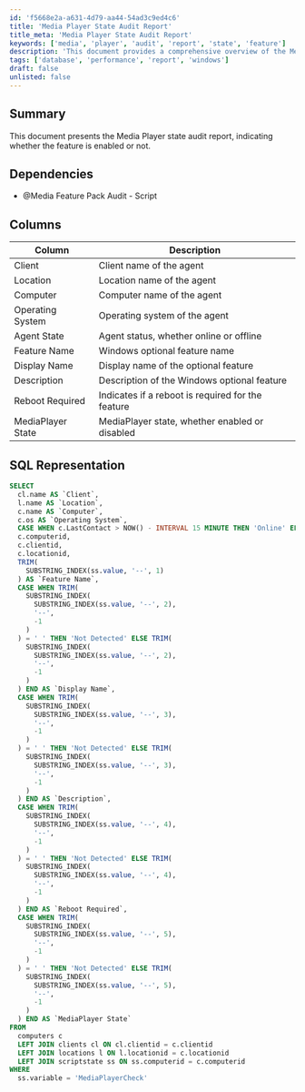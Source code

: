 ```yaml
---
id: 'f5668e2a-a631-4d79-aa44-54ad3c9ed4c6'
title: 'Media Player State Audit Report'
title_meta: 'Media Player State Audit Report'
keywords: ['media', 'player', 'audit', 'report', 'state', 'feature']
description: 'This document provides a comprehensive overview of the Media Player state audit report, detailing whether the feature is enabled or not. It includes SQL representation and a breakdown of relevant columns and their descriptions.'
tags: ['database', 'performance', 'report', 'windows']
draft: false
unlisted: false
---
```


## Summary

This document presents the Media Player state audit report, indicating whether the feature is enabled or not.

## Dependencies

- @Media Feature Pack Audit - Script

## Columns

| Column               | Description                                      |
|---------------------|--------------------------------------------------|
| Client              | Client name of the agent                         |
| Location            | Location name of the agent                       |
| Computer            | Computer name of the agent                       |
| Operating System    | Operating system of the agent                    |
| Agent State         | Agent status, whether online or offline          |
| Feature Name        | Windows optional feature name                    |
| Display Name        | Display name of the optional feature             |
| Description         | Description of the Windows optional feature      |
| Reboot Required     | Indicates if a reboot is required for the feature|
| MediaPlayer State   | MediaPlayer state, whether enabled or disabled   |

## SQL Representation

```sql
SELECT 
  cl.name AS `Client`, 
  l.name AS `Location`, 
  c.name AS `Computer`, 
  c.os AS `Operating System`, 
  CASE WHEN c.LastContact > NOW() - INTERVAL 15 MINUTE THEN 'Online' ELSE 'Offline' END AS `Agent State`, 
  c.computerid, 
  c.clientid, 
  c.locationid, 
  TRIM(
    SUBSTRING_INDEX(ss.value, '--', 1)
  ) AS `Feature Name`, 
  CASE WHEN TRIM(
    SUBSTRING_INDEX(
      SUBSTRING_INDEX(ss.value, '--', 2), 
      '--', 
      -1
    )
  ) = ' ' THEN 'Not Detected' ELSE TRIM(
    SUBSTRING_INDEX(
      SUBSTRING_INDEX(ss.value, '--', 2), 
      '--', 
      -1
    )
  ) END AS `Display Name`, 
  CASE WHEN TRIM(
    SUBSTRING_INDEX(
      SUBSTRING_INDEX(ss.value, '--', 3), 
      '--', 
      -1
    )
  ) = ' ' THEN 'Not Detected' ELSE TRIM(
    SUBSTRING_INDEX(
      SUBSTRING_INDEX(ss.value, '--', 3), 
      '--', 
      -1
    )
  ) END AS `Description`, 
  CASE WHEN TRIM(
    SUBSTRING_INDEX(
      SUBSTRING_INDEX(ss.value, '--', 4), 
      '--', 
      -1
    )
  ) = ' ' THEN 'Not Detected' ELSE TRIM(
    SUBSTRING_INDEX(
      SUBSTRING_INDEX(ss.value, '--', 4), 
      '--', 
      -1
    )
  ) END AS `Reboot Required`, 
  CASE WHEN TRIM(
    SUBSTRING_INDEX(
      SUBSTRING_INDEX(ss.value, '--', 5), 
      '--', 
      -1
    )
  ) = ' ' THEN 'Not Detected' ELSE TRIM(
    SUBSTRING_INDEX(
      SUBSTRING_INDEX(ss.value, '--', 5), 
      '--', 
      -1
    )
  ) END AS `MediaPlayer State` 
FROM 
  computers c 
  LEFT JOIN clients cl ON cl.clientid = c.clientid 
  LEFT JOIN locations l ON l.locationid = c.locationid 
  LEFT JOIN scriptstate ss ON ss.computerid = c.computerid 
WHERE 
  ss.variable = 'MediaPlayerCheck'
```

